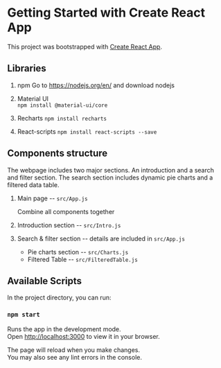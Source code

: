 # Getting Started with Create React App

This project was bootstrapped with [Create React App](https://github.com/facebook/create-react-app).

## Libraries

1. npm
    Go to <https://nodejs.org/en/> and download nodejs

2. Material UI  
    ```npm install @material-ui/core```

3. Recharts
    ```npm install recharts```

4. React-scripts
    ```npm install react-scripts --save```

## Components structure

The webpage includes two major sections. An introduction and a search and filter section. The search section includes dynamic pie charts and a filtered data table.

1. Main page -- ```src/App.js```

    Combine all components together  

2. Introduction section -- ```src/Intro.js```

3. Search & filter section -- details are included in ```src/App.js```
    - Pie charts section -- ```src/Charts.js```
    - Filtered Table -- ```src/FilteredTable.js```

## Available Scripts

In the project directory, you can run:

### ```npm start```

Runs the app in the development mode.\
Open [http://localhost:3000](http://localhost:3000) to view it in your browser.

The page will reload when you make changes.\
You may also see any lint errors in the console.
